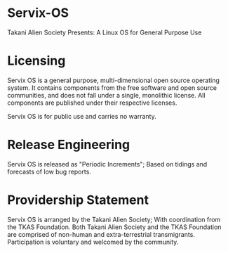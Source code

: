# Servix-OS
Takani Alien Society Presents: A Linux OS for General Purpose Use

# Licensing
Servix OS is a general purpose, multi-dimensional open source operating system. It contains components from the free software and open source communities, and does not fall under a single, monolithic license. All components are published under their respective licenses.

Servix OS is for public use and carries no warranty.

# Release Engineering

Servix OS is released as "Periodic Increments"; Based on tidings and forecasts of low bug reports.

# Providership Statement

Servix OS is arranged by the Takani Alien Society; With coordination from the TKAS Foundation. Both Takani Alien Society and the TKAS Foundation are comprised of non-human and extra-terrestrial transmigrants. Participation is voluntary and welcomed by the community.

